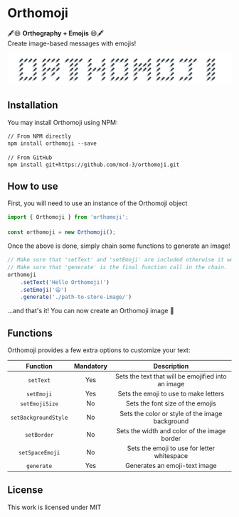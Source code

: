 # Orthomoji

🖋️😄 **Orthography + Emojis** 😄🖋️</br>
Create image-based messages with emojis!

![Orthomoji](./assets/orthomoji_title.png)

## Installation
You may install Orthomoji using NPM:
```shell
// From NPM directly
npm install orthomoji --save

// From GitHub
npm install git+https://github.com/mcd-3/orthomoji.git
```

## How to use
First, you will need to use an instance of the Orthomoji object
```js
import { Orthomoji } from 'orthomoji';

const orthomoji = new Orthomoji(); 
```

Once the above is done, simply chain some functions to generate an image!
```js
// Make sure that 'setText' and 'setEmoji' are included otherwise it won't complete.
// Make sure that 'generate' is the final function call in the chain.
orthomoji
    .setText('Hello Orthomoji!')
    .setEmoji('😃')
    .generate('./path-to-store-image/')
```

...and that's it! You can now create an Orthomoji image 🎉

## Functions
Orthomoji provides a few extra options to customize your text:

| Function           | Mandatory | Description                                        |
|:------------------:|:---------:|:--------------------------------------------------:|
|`setText`           | Yes       | Sets the text that will be emojified into an image |
|`setEmoji`          | Yes       | Sets the emoji to use to make letters              |
|`setEmojiSize`      | No        | Sets the font size of the emojis                   |
|`setBackgroundStyle`| No        | Sets the color or style of the image background    |
|`setBorder`         | No        | Sets the width and color of the image border       |
|`setSpaceEmoji`     | No        | Sets the emoji to use for letter whitespace        |
|`generate`          | Yes       | Generates an emoji-text image                      |

## License
This work is licensed under MIT